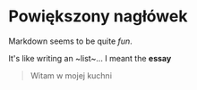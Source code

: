 # Powiększony nagłówek

Markdown seems to be quite *fun*.

It's like writing an ~list~... I meant the **essay**




> Witam w mojej kuchni
